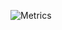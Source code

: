 ![Metrics](https://metrics.lecoq.io/flrping?template=classic&isocalendar=1&introduction=1&languages=1&isocalendar.duration=half-year&languages.colors=github&languages.threshold=0%25&introduction.title=true&config.timezone=America%2FNew_York)
